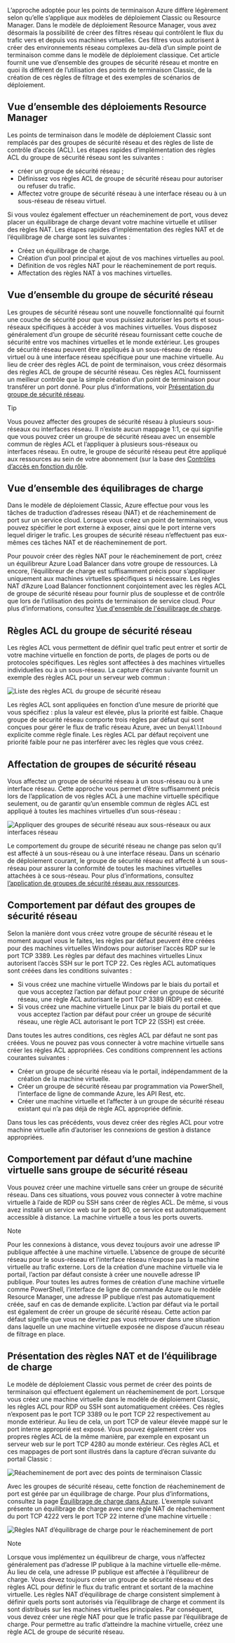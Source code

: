 L’approche adoptée pour les points de terminaison Azure diffère légèrement selon qu’elle s’applique aux modèles de déploiement Classic ou Resource Manager. Dans le modèle de déploiement Resource Manager, vous avez désormais la possibilité de créer des filtres réseau qui contrôlent le flux du trafic vers et depuis vos machines virtuelles. Ces filtres vous autorisent à créer des environnements réseau complexes au-delà d’un simple point de terminaison comme dans le modèle de déploiement classique. Cet article fournit une vue d’ensemble des groupes de sécurité réseau et montre en quoi ils diffèrent de l’utilisation des points de terminaison Classic, de la création de ces règles de filtrage et des exemples de scénarios de déploiement.

## <a name="overview-of-resource-manager-deployments"></a>Vue d’ensemble des déploiements Resource Manager
Les points de terminaison dans le modèle de déploiement Classic sont remplacés par des groupes de sécurité réseau et des règles de liste de contrôle d’accès (ACL). Les étapes rapides d’implémentation des règles ACL du groupe de sécurité réseau sont les suivantes :

* créer un groupe de sécurité réseau ;
* Définissez vos règles ACL de groupe de sécurité réseau pour autoriser ou refuser du trafic.
* Affectez votre groupe de sécurité réseau à une interface réseau ou à un sous-réseau de réseau virtuel.

Si vous voulez également effectuer un réacheminement de port, vous devez placer un équilibrage de charge devant votre machine virtuelle et utiliser des règles NAT. Les étapes rapides d’implémentation des règles NAT et de l’équilibrage de charge sont les suivantes :

* Créez un équilibrage de charge.
* Création d’un pool principal et ajout de vos machines virtuelles au pool.
* Définition de vos règles NAT pour le réacheminement de port requis.
* Affectation des règles NAT à vos machines virtuelles.

## <a name="network-security-group-overview"></a>Vue d’ensemble du groupe de sécurité réseau
Les groupes de sécurité réseau sont une nouvelle fonctionnalité qui fournit une couche de sécurité pour que vous puissiez autoriser les ports et sous-réseaux spécifiques à accéder à vos machines virtuelles. Vous disposez généralement d’un groupe de sécurité réseau fournissant cette couche de sécurité entre vos machines virtuelles et le monde extérieur. Les groupes de sécurité réseau peuvent être appliqués à un sous-réseau de réseau virtuel ou à une interface réseau spécifique pour une machine virtuelle. Au lieu de créer des règles ACL de point de terminaison, vous créez désormais des règles ACL de groupe de sécurité réseau. Ces règles ACL fournissent un meilleur contrôle que la simple création d’un point de terminaison pour transférer un port donné. Pour plus d’informations, voir [Présentation du groupe de sécurité réseau](../articles/virtual-network/virtual-networks-nsg.md).

> [!TIP]
> Vous pouvez affecter des groupes de sécurité réseau à plusieurs sous-réseaux ou interfaces réseau. Il n’existe aucun mappage 1:1, ce qui signifie que vous pouvez créer un groupe de sécurité réseau avec un ensemble commun de règles ACL et l’appliquer à plusieurs sous-réseaux ou interfaces réseau. En outre, le groupe de sécurité réseau peut être appliqué aux ressources au sein de votre abonnement (sur la base des [Contrôles d’accès en fonction du rôle](../articles/active-directory/role-based-access-control-what-is.md).
> 
> 

## <a name="load-balancers-overview"></a>Vue d’ensemble des équilibrages de charge
Dans le modèle de déploiement Classic, Azure effectue pour vous les tâches de traduction d’adresses réseau (NAT) et de réacheminement de port sur un service cloud. Lorsque vous créez un point de terminaison, vous pouvez spécifier le port externe à exposer, ainsi que le port interne vers lequel diriger le trafic. Les groupes de sécurité réseau n’effectuent pas eux-mêmes ces tâches NAT et de réacheminement de port. 

Pour pouvoir créer des règles NAT pour le réacheminement de port, créez un équilibreur Azure Load Balancer dans votre groupe de ressources. Là encore, l’équilibreur de charge est suffisamment précis pour s’appliquer uniquement aux machines virtuelles spécifiques si nécessaire. Les règles NAT d’Azure Load Balancer fonctionnent conjointement avec les règles ACL de groupe de sécurité réseau pour fournir plus de souplesse et de contrôle que lors de l’utilisation des points de terminaison de service cloud. Pour plus d’informations, consultez [Vue d'ensemble de l'équilibrage de charge](../articles/load-balancer/load-balancer-overview.md).

## <a name="network-security-group-acl-rules"></a>Règles ACL du groupe de sécurité réseau
Les règles ACL vous permettent de définir quel trafic peut entrer et sortir de votre machine virtuelle en fonction de ports, de plages de ports ou de protocoles spécifiques. Les règles sont affectées à des machines virtuelles individuelles ou à un sous-réseau. La capture d’écran suivante fournit un exemple des règles ACL pour un serveur web commun :

![Liste des règles ACL du groupe de sécurité réseau](./media/virtual-machines-common-endpoints-in-resource-manager/example-acl-rules.png)

Les règles ACL sont appliquées en fonction d’une mesure de priorité que vous spécifiez : plus la valeur est élevée, plus la priorité est faible. Chaque groupe de sécurité réseau comporte trois règles par défaut qui sont conçues pour gérer le flux de trafic réseau Azure, avec un `DenyAllInbound` explicite comme règle finale. Les règles ACL par défaut reçoivent une priorité faible pour ne pas interférer avec les règles que vous créez.

## <a name="assigning-network-security-groups"></a>Affectation de groupes de sécurité réseau
Vous affectez un groupe de sécurité réseau à un sous-réseau ou à une interface réseau. Cette approche vous permet d’être suffisamment précis lors de l’application de vos règles ACL à une machine virtuelle spécifique seulement, ou de garantir qu’un ensemble commun de règles ACL est appliqué à toutes les machines virtuelles d’un sous-réseau :

![Appliquer des groupes de sécurité réseau aux sous-réseaux ou aux interfaces réseau](./media/virtual-machines-common-endpoints-in-resource-manager/apply-nsg-to-resources.png)

Le comportement du groupe de sécurité réseau ne change pas selon qu’il est affecté à un sous-réseau ou à une interface réseau. Dans un scénario de déploiement courant, le groupe de sécurité réseau est affecté à un sous-réseau pour assurer la conformité de toutes les machines virtuelles attachées à ce sous-réseau. Pour plus d’informations, consultez [l’application de groupes de sécurité réseau aux ressources](../articles/virtual-network/virtual-networks-nsg.md#associating-nsgs).

## <a name="default-behavior-of-network-security-groups"></a>Comportement par défaut des groupes de sécurité réseau
Selon la manière dont vous créez votre groupe de sécurité réseau et le moment auquel vous le faites, les règles par défaut peuvent être créées pour des machines virtuelles Windows pour autoriser l’accès RDP sur le port TCP 3389. Les règles par défaut des machines virtuelles Linux autorisent l’accès SSH sur le port TCP 22. Ces règles ACL automatiques sont créées dans les conditions suivantes :

* Si vous créez une machine virtuelle Windows par le biais du portail et que vous acceptez l’action par défaut pour créer un groupe de sécurité réseau, une règle ACL autorisant le port TCP 3389 (RDP) est créée.
* Si vous créez une machine virtuelle Linux par le biais du portail et que vous acceptez l’action par défaut pour créer un groupe de sécurité réseau, une règle ACL autorisant le port TCP 22 (SSH) est créée.

Dans toutes les autres conditions, ces règles ACL par défaut ne sont pas créées. Vous ne pouvez pas vous connecter à votre machine virtuelle sans créer les règles ACL appropriées. Ces conditions comprennent les actions courantes suivantes :

* Créer un groupe de sécurité réseau via le portail, indépendamment de la création de la machine virtuelle.
* Créer un groupe de sécurité réseau par programmation via PowerShell, l’interface de ligne de commande Azure, les API Rest, etc.
* Créer une machine virtuelle et l’affecter à un groupe de sécurité réseau existant qui n’a pas déjà de règle ACL appropriée définie.

Dans tous les cas précédents, vous devez créer des règles ACL pour votre machine virtuelle afin d’autoriser les connexions de gestion à distance appropriées.

## <a name="default-behavior-of-a-vm-without-a-network-security-group"></a>Comportement par défaut d’une machine virtuelle sans groupe de sécurité réseau
Vous pouvez créer une machine virtuelle sans créer un groupe de sécurité réseau. Dans ces situations, vous pouvez vous connecter à votre machine virtuelle à l’aide de RDP ou SSH sans créer de règles ACL. De même, si vous avez installé un service web sur le port 80, ce service est automatiquement accessible à distance. La machine virtuelle a tous les ports ouverts.

> [!NOTE]
> Pour les connexions à distance, vous devez toujours avoir une adresse IP publique affectée à une machine virtuelle. L’absence de groupe de sécurité réseau pour le sous-réseau et l’interface réseau n’expose pas la machine virtuelle au trafic externe. Lors de la création d’une machine virtuelle via le portail, l’action par défaut consiste à créer une nouvelle adresse IP publique. Pour toutes les autres formes de création d’une machine virtuelle comme PowerShell, l’interface de ligne de commande Azure ou le modèle Resource Manager, une adresse IP publique n’est pas automatiquement créée, sauf en cas de demande explicite. L’action par défaut via le portail est également de créer un groupe de sécurité réseau. Cette action par défaut signifie que vous ne devriez pas vous retrouver dans une situation dans laquelle un une machine virtuelle exposée ne dispose d’aucun réseau de filtrage en place.
> 
> 

## <a name="understanding-load-balancers-and-nat-rules"></a>Présentation des règles NAT et de l’équilibrage de charge
Le modèle de déploiement Classic vous permet de créer des points de terminaison qui effectuent également un réacheminement de port. Lorsque vous créez une machine virtuelle dans le modèle de déploiement Classic, les règles ACL pour RDP ou SSH sont automatiquement créées. Ces règles n’exposent pas le port TCP 3389 ou le port TCP 22 respectivement au monde extérieur. Au lieu de cela, un port TCP de valeur élevée mappé sur le port interne approprié est exposé. Vous pouvez également créer vos propres règles ACL de la même manière, par exemple en exposant un serveur web sur le port TCP 4280 au monde extérieur. Ces règles ACL et ces mappages de port sont illustrés dans la capture d’écran suivante du portail Classic :

![Réacheminement de port avec des points de terminaison Classic](./media/virtual-machines-common-endpoints-in-resource-manager/classic-endpoints-port-forwarding.png)

Avec les groupes de sécurité réseau, cette fonction de réacheminement de port est gérée par un équilibrage de charge. Pour plus d’informations, consultez la page [Équilibrage de charge dans Azure](../articles/load-balancer/load-balancer-overview.md). L’exemple suivant présente un équilibrage de charge avec une règle NAT de réacheminement du port TCP 4222 vers le port TCP 22 interne d’une machine virtuelle :

![Règles NAT d’équilibrage de charge pour le réacheminement de port](./media/virtual-machines-common-endpoints-in-resource-manager/load-balancer-nat-rules.png)

> [!NOTE]
> Lorsque vous implémentez un équilibreur de charge, vous n’affectez généralement pas d’adresse IP publique à la machine virtuelle elle-même. Au lieu de cela, une adresse IP publique est affectée à l’équilibreur de charge. Vous devez toujours créer un groupe de sécurité réseau et des règles ACL pour définir le flux du trafic entrant et sortant de la machine virtuelle. Les règles NAT d’équilibrage de charge consistent simplement à définir quels ports sont autorisés via l’équilibrage de charge et comment ils sont distribués sur les machines virtuelles principales. Par conséquent, vous devez créer une règle NAT pour que le trafic passe par l’équilibrage de charge. Pour permettre au trafic d’atteindre la machine virtuelle, créez une règle ACL de groupe de sécurité réseau.
> 
> 



<!--HONumber=Nov16_HO3-->


